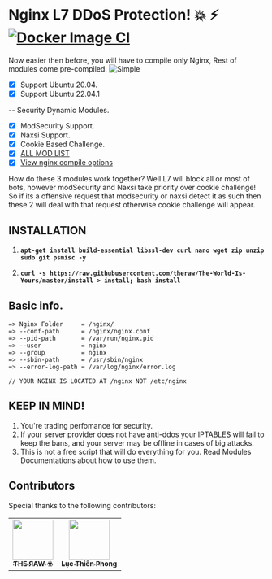 # Nginx L7 DDoS Protection! :boom: :zap: [![Docker Image CI](https://github.com/theraw/The-World-Is-Yours/workflows/BobTheBuilder/badge.svg?branch=master)](https://github.com/theraw/The-World-Is-Yours/actions/workflows/docker-image.yml)
Now easier then before, you will have to compile only Nginx, Rest of modules come pre-compiled.
![Simple](https://c.tenor.com/uYqsM9uIyuYAAAAC/simple-easy.gif)

- [x] Support Ubuntu 20.04.
- [x] Support Ubuntu 22.04.1

-- Security Dynamic Modules.
 - [x] ModSecurity Support.
 - [x] Naxsi Support.
 - [x] Cookie Based Challenge.
 - [x] [ALL MOD LIST](https://github.com/theraw/The-World-Is-Yours/tree/u22.04.1/static/mod/)
 - [x] [View nginx compile options](https://github.com/theraw/The-World-Is-Yours/blob/u22.04.1/static/builder)
 
How do these 3 modules work together? Well L7 will block all or most of bots, however modSecurity and Naxsi take priority over cookie challenge!
So if its a offensive request that modsecurity or naxsi detect it as such then these 2 will deal with that request otherwise cookie challenge will appear.

## INSTALLATION

1. **`apt-get install build-essential libssl-dev curl nano wget zip unzip sudo git psmisc -y`**

2. **`curl -s https://raw.githubusercontent.com/theraw/The-World-Is-Yours/master/install > install; bash install`**

## Basic info.

```
=> Nginx Folder     = /nginx/
=> --conf-path      = /nginx/nginx.conf
=> --pid-path       = /var/run/nginx.pid 
=> --user           = nginx 
=> --group          = nginx
=> --sbin-path      = /usr/sbin/nginx
=> --error-log-path = /var/log/nginx/error.log

// YOUR NGINX IS LOCATED AT /nginx NOT /etc/nginx
```


## KEEP IN MIND!
1. You're trading perfomance for security.
2. If your server provider does not have anti-ddos your IPTABLES will fail to keep the bans, and your server may be offline in cases of big attacks.
3. This is not a free script that will do everything for you. Read Modules Documentations about how to use them.

## Contributors

Special thanks to the following contributors:

<!-- prettier-ignore-start -->
<!-- markdownlint-disable -->
<table>
	<tr>
		<td align="center">
			<a href="https://github.com/theraw">
				<img src="https://avatars.githubusercontent.com/u/32969774?v=4" width="80" alt=""/>
				<br /><sub><b>ƬHE ЯAW ☣</b></sub>
			</a>
		</td>
		<td align="center">
			<a href="https://github.com/lucthienphong1120">
				<img src="https://avatars.githubusercontent.com/u/90561566?v=4" width="80" alt=""/>
				<br /><sub><b>Lục Thiên Phong</b></sub>
			</a>
		</td>
	</tr>
</table>
